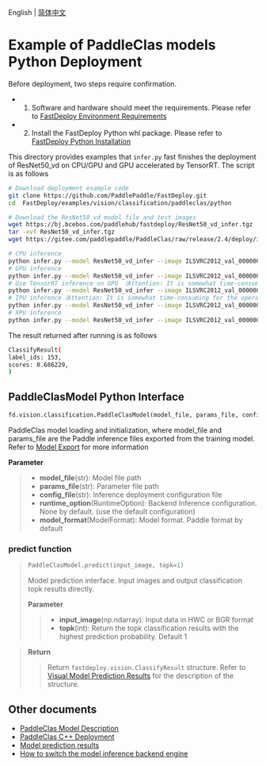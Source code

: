 English | [简体中文](README_CN.md)
# Example of PaddleClas models Python Deployment

Before deployment, two steps require confirmation.

- 1. Software and hardware should meet the requirements. Please refer to [FastDeploy Environment Requirements](../../../../../docs/cn/build_and_install/download_prebuilt_libraries.md)  
- 2. Install the FastDeploy Python whl package. Please refer to [FastDeploy Python Installation](../../../../../docs/cn/build_and_install/download_prebuilt_libraries.md)

This directory provides examples that `infer.py` fast finishes the deployment of ResNet50_vd on CPU/GPU and GPU accelerated by TensorRT. The script is as follows

```bash
# Download deployment example code 
git clone https://github.com/PaddlePaddle/FastDeploy.git
cd  FastDeploy/examples/vision/classification/paddleclas/python

# Download the ResNet50_vd model file and test images 
wget https://bj.bcebos.com/paddlehub/fastdeploy/ResNet50_vd_infer.tgz
tar -xvf ResNet50_vd_infer.tgz
wget https://gitee.com/paddlepaddle/PaddleClas/raw/release/2.4/deploy/images/ImageNet/ILSVRC2012_val_00000010.jpeg

# CPU inference
python infer.py --model ResNet50_vd_infer --image ILSVRC2012_val_00000010.jpeg --device cpu --topk 1
# GPU inference
python infer.py --model ResNet50_vd_infer --image ILSVRC2012_val_00000010.jpeg --device gpu --topk 1
# Use TensorRT inference on GPU （Attention: It is somewhat time-consuming for the operation of model serialization when running TensorRT inference for the first time. Please be patient.）
python infer.py --model ResNet50_vd_infer --image ILSVRC2012_val_00000010.jpeg --device gpu --use_trt True --topk 1
# IPU inference（Attention: It is somewhat time-consuming for the operation of model serialization when running IPU inference for the first time. Please be patient.）
python infer.py --model ResNet50_vd_infer --image ILSVRC2012_val_00000010.jpeg --device ipu --topk 1
# XPU inference
python infer.py --model ResNet50_vd_infer --image ILSVRC2012_val_00000010.jpeg --device xpu --topk 1
```

The result returned after running is as follows
```bash
ClassifyResult(
label_ids: 153,
scores: 0.686229,
)
```

## PaddleClasModel Python Interface

```python
fd.vision.classification.PaddleClasModel(model_file, params_file, config_file, runtime_option=None, model_format=ModelFormat.PADDLE)
```

PaddleClas model loading and initialization, where model_file and params_file are the Paddle inference files exported from the training model. Refer to [Model Export](https://github.com/PaddlePaddle/PaddleClas/blob/release/2.4/docs/zh_CN/inference_deployment/export_model.md#2-%E5%88%86%E7%B1%BB%E6%A8%A1%E5%9E%8B%E5%AF%BC%E5%87%BA) for more information

**Parameter**

> * **model_file**(str): Model file path 
> * **params_file**(str): Parameter file path 
> * **config_file**(str): Inference deployment configuration file
> * **runtime_option**(RuntimeOption): Backend Inference configuration. None by default. (use the default configuration)
> * **model_format**(ModelFormat): Model format. Paddle format by default

### predict function

> ```python
> PaddleClasModel.predict(input_image, topk=1)
> ```
>
> Model prediction interface. Input images and output classification topk results directly.
>
> **Parameter**
>
> > * **input_image**(np.ndarray): Input data in HWC or BGR format
> > * **topk**(int): Return the topk classification results with the highest prediction probability. Default 1

> **Return**
>
> > Return `fastdeploy.vision.ClassifyResult` structure. Refer to [Visual Model Prediction Results](../../../../../docs/api/vision_results/) for the description of the structure.


## Other documents

- [PaddleClas Model Description](..)
- [PaddleClas C++ Deployment](../cpp)
- [Model prediction results](../../../../../docs/api/vision_results/)
- [How to switch the model inference backend engine](../../../../../docs/cn/faq/how_to_change_backend.md)
